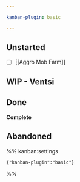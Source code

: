 ```yaml
---

kanban-plugin: basic

---
```


## Unstarted

- [ ] [[Aggro Mob Farm]]


## WIP - Ventsi



## Done

**Complete**


## Abandoned





%% kanban:settings
```
{"kanban-plugin":"basic"}
```
%%